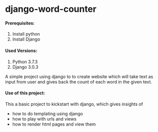 # django-word-counter
<div>
    <h4>Prerequisites:</h4>
    <ol>
        <li>Install python</li>
        <li>Install Django</li>
    </ol>
</div>

<div>
    <h4>Used Versions:</h4>
    <ol>
        <li>Python 3.7.3</li>
        <li>Django 3.0.3</li>
    </ol>
</div>
<div>
    <p>A simple project using django to to create website which will take text as input from user and gives back the count of each word in the given text.</p>
</div>

<div>
    <h4>Use of this project:</h4>
    <p>This a basic project to kickstart with django, which gives insights of</p>
    <ul>
        <li>how to do templating using django</li>
        <li>how to play with urls and views</li>
        <li>how to render html pages and view them</li>
</div>
